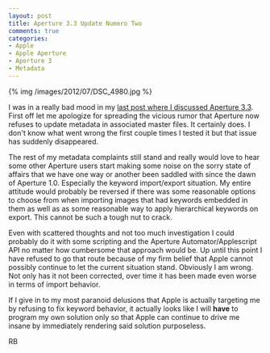 ```yaml
---
layout: post
title: Aperture 3.3 Update Numero Two
comments: true
categories:
- Apple
- Apple Aperture
- Aperture 3
- Metadata
---
```

{% img  /images/2012/07/DSC_4980.jpg %}

I was in a really bad mood in my [last post where I discussed Aperture 3.3](http://photo.rwboyer.com/2012/06/24/aperutre-3-3-update/). First off let me apologize for spreading the vicious rumor that Aperture now refuses to update metadata in associated master files. It certainly does. I don't know what went wrong the first couple times I tested it but that issue has suddenly disappeared. 

<!--more-->

The rest of my metadata complaints still stand and really would love to hear some other Aperture users start making some noise on the sorry state of affairs that we have one way or another been saddled with since the dawn of Aperture 1.0. Especially the keyword import/export situation. My entire attitude would probably be reversed if there was some reasonable options to choose from when importing images that had keywords embedded in them as well as as some reasonable way to apply hierarchical keywords on export. This cannot be such a tough nut to crack.

Even with scattered thoughts and not too much investigation I could probably do it with some scripting and the Aperture Automator/Applescript API no matter how cumbersome that approach would be. Up until this point I have refused to go that route because of my firm belief that Apple cannot possibly continue to let the current situation stand. Obviously I am wrong. Not only has it not been corrected, over time it has been made even worse in terms of import behavior. 

If I give in to my most paranoid delusions that Apple is actually targeting me by refusing to fix keyword behavior, it actually looks like I will **have** to program my own solution only so that Apple can continue to drive me insane by immediately rendering said solution purposeless.

RB
